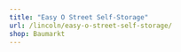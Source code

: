 ```yaml
---
title: "Easy O Street Self-Storage"
url: /lincoln/easy-o-street-self-storage/
shop: Baumarkt
---
```

